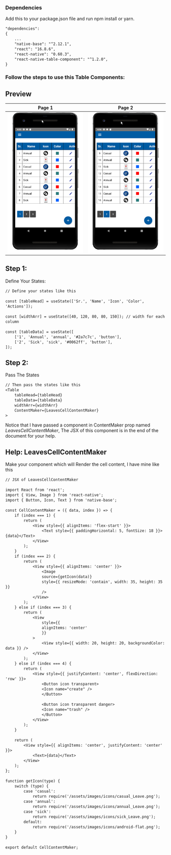 ### Dependencies

Add this to your package.json file and run npm install or yarn.

    "dependencies":
    {
        ...
        "native-base": "^2.12.1",
        "react": "16.8.6",
        "react-native": "0.60.3",
        "react-native-table-component": "^1.2.0",
    }

### Follow the steps to use this Table Components:

## Preview

|                    Page 1                    |                    Page 2                    |
| :------------------------------------------: | :------------------------------------------: |
| ![IMG 1](images/img1.png?raw=true 'Image 1') | ![IMG 2](images/img2.png?raw=true 'Image 1') |

## Step 1:

Define Your States:

    // Define your states like this

    const [tableHead] = useState(['Sr.', 'Name', 'Icon', 'Color', 'Actions']);

    const [widthArr] = useState([40, 120, 80, 80, 150]); // width for each column

    const [tableData] = useState([
        ['1', 'Annual', 'annual', '#2a7c7c', 'button'],
        ['2', 'Sick', 'sick', '#0062ff', 'button'],
    ]);

## Step 2:

Pass The States

    // Then pass the states like this
    <Table
        tableHead={tableHead}
        tableData={tableData}
        widthArr={widthArr}
        ContentMaker={LeavesCellContentMaker}
    >

Notice that I have passed a component in ContentMaker prop named
_LeavesCellContentMaker_, The JSX of this component is in the end of the
document for your help.

## Help: LeavesCellContentMaker

Make your component which will Render the cell content, I have mine like this

    // JSX of LeavesCellContentMaker

    import React from 'react';
    import { View, Image } from 'react-native';
    import { Button, Icon, Text } from 'native-base';

    const CellContentMaker = ({ data, index }) => {
        if (index === 1) {
            return (
                <View style={{ alignItems: 'flex-start' }}>
                    <Text style={{ paddingHorizontal: 5, fontSize: 18 }}>{data}</Text>
                </View>
            );
        }
        if (index === 2) {
            return (
                <View style={{ alignItems: 'center' }}>
                    <Image
                    source={getIcon(data)}
                    style={{ resizeMode: 'contain', width: 35, height: 35 }}
                    />
                </View>
            );
        } else if (index === 3) {
            return (
                <View
                    style={{
                    alignItems: 'center'
                    }}
                >
                    <View style={{ width: 20, height: 20, backgroundColor: data }} />
                </View>
            );
        } else if (index === 4) {
            return (
                <View style={{ justifyContent: 'center', flexDirection: 'row' }}>
                    <Button icon transparent>
                    <Icon name="create" />
                    </Button>

                    <Button icon transparent danger>
                    <Icon name="trash" />
                    </Button>
                </View>
            );
        }

        return (
            <View style={{ alignItems: 'center', justifyContent: 'center' }}>
                <Text>{data}</Text>
            </View>
        );
    };

    function getIcon(type) {
        switch (type) {
            case 'casual':
                return require('/assets/images/icons/casual_Leave.png');
            case 'annual':
                return require('/assets/images/icons/annual_Leave.png');
            case 'sick':
                return require('/assets/images/icons/sick_Leave.png');
            default:
                return require('/assets/images/icons/android-flat.png');
        }
    }

    export default CellContentMaker;
